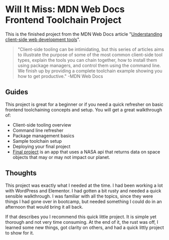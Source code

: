 # Will It Miss: MDN Web Docs Frontend Toolchain Project
This is the finished project from the MDN Web Docs article "[Understanding client-side web development tools](https://developer.mozilla.org/en-US/docs/Learn/Tools_and_testing/Understanding_client-side_tools)".
>"Client-side tooling can be intimidating, but this series of articles aims to illustrate the purpose of some of the most common client-side tool types, explain the tools you can chain together,
how to install them using package managers, and control them using the command line. We finish up by providing a complete toolchain example showing you how to get productive."
 >-MDN Web Docs
## Guides
This project is great for a beginner or if you need a quick refresher on basic frontend toolchaining concepts and setup. 
You will get a great walkthrough of:
* Client-side tooling overview
* Command line refresher
* Package management basics
* Sample toolchain setup 
* Deploying your final project
* [Final project](https://infallible-engelbart-f292f8.netlify.app/) is an app that uses a NASA api that returns data on space objects that may or may not impact our planet.
## Thoughts
This project was exactly what I needed at the time.  I had been working a lot with WordPress and Elementor.  I had gotten a bit rusty and needed a quick sensible walkthrough.
I was familiar with all the topics, since they were things I had gone over in bootcamp, but needed something I could do in an afternoon that would bring it all back.

If that describes you I recommend this quick little project.  It is simple yet thorough and not very time consuming.
At the end of it, the rust was off, I learned some new things, got clarity on others, and had a quick littly project to show for it.
